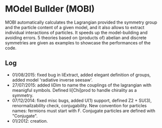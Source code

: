 # MOdel BuIlder (MOBI)

MOBI automatically calculates the Lagrangian provided the symmetry group and the particle content of a given model, and it also allows to extract individual interactions of particles. It speeds up the model-building and avoiding errors. 5 theories  based on (products of) abelian and discrete symmetries are given as examples to showcase the performances of the code.

## Log
* 01/08/2015: fixed bug in liExtract, added elegant definition of groups, added model 'radiative inverse seesaw'.  
* 27/07/2015: added liDim to name the couplings of the lagrangian with meanigful symbols. Defined li\[Chi]prod to handle chirality as a symmetry.
* 07/12/2014: fixed misc bugs, added U(1) support, defined Z2 + SU(3), renormailzability check, conjugability. New convention for particles names: fermions must start with F. Conjugate particles are defined with "Conjugate".
* 01/2012: creation. 
